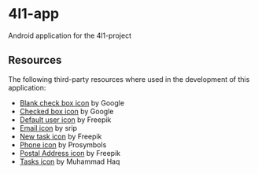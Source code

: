 # 4l1-app
Android application for the 4l1-project


## Resources

The following third-party resources where used in the development of this application:

* [Blank check box icon](https://www.flaticon.com/free-icon/blank-check-box_61221) by Google
* [Checked box icon](https://www.flaticon.com/free-icon/check-box_60726) by Google
* [Default user icon](https://www.flaticon.com/free-icon/user_1077114) by Freepik
* [Email icon](https://www.flaticon.com/free-icon/email_2250044) by srip
* [New task icon](https://www.flaticon.com/free-icon/list_1545582) by Freepik
* [Phone icon](https://www.flaticon.com/free-icon/phone-call_597177) by Prosymbols
* [Postal Address icon](https://www.flaticon.com/free-icon/home_31771) by Freepik
* [Tasks icon](https://freeicons.io/notes-and-tasks/notes-icon-24926) by Muhammad Haq